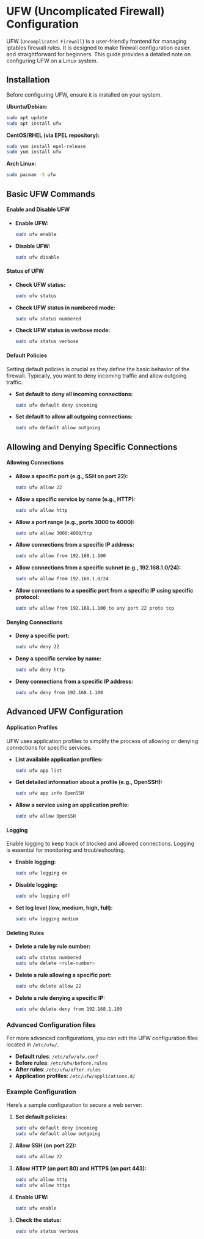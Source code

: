 # UFW (Uncomplicated Firewall) Configuration

UFW (`Uncomplicated Firewall`) is a user-friendly frontend for managing iptables firewall rules. It is designed to make firewall configuration easier and straightforward for beginners. This guide provides a detailed note on configuring UFW on a Linux system.

## Installation

Before configuring UFW, ensure it is installed on your system.

**Ubuntu/Debian:**
```bash
sudo apt update
sudo apt install ufw
```

**CentOS/RHEL (via EPEL repository):**
```bash
sudo yum install epel-release
sudo yum install ufw
```

**Arch Linux:**
```bash
sudo pacman -S ufw
```

## Basic UFW Commands

#### Enable and Disable UFW

- **Enable UFW:**
  ```bash
  sudo ufw enable
  ```

- **Disable UFW:**
  ```bash
  sudo ufw disable
  ```

#### Status of UFW

- **Check UFW status:**
  ```bash
  sudo ufw status
  ```

- **Check UFW status in numbered mode:**
	```bash
  sudo ufw status numbered
	```

- **Check UFW status in verbose mode:**
  ```bash
  sudo ufw status verbose
  ```

#### Default Policies

Setting default policies is crucial as they define the basic behavior of the firewall. Typically, you want to deny incoming traffic and allow outgoing traffic.

- **Set default to deny all incoming connections:**
  ```bash
  sudo ufw default deny incoming
  ```

- **Set default to allow all outgoing connections:**
  ```bash
  sudo ufw default allow outgoing
  ```

## Allowing and Denying Specific Connections

#### Allowing Connections

- **Allow a specific port (e.g., SSH on port 22):**
  ```bash
  sudo ufw allow 22
  ```

- **Allow a specific service by name (e.g., HTTP):**
  ```bash
  sudo ufw allow http
  ```

- **Allow a port range (e.g., ports 3000 to 4000):**
  ```bash
  sudo ufw allow 3000:4000/tcp
  ```

- **Allow connections from a specific IP address:**
  ```bash
  sudo ufw allow from 192.168.1.100
  ```

- **Allow connections from a specific subnet (e.g., 192.168.1.0/24):**
  ```bash
  sudo ufw allow from 192.168.1.0/24
  ```

- **Allow connections to a specific port from a specific IP using specific protocol:**
  ```bash
  sudo ufw allow from 192.168.1.100 to any port 22 proto tcp
  ```

#### Denying Connections

- **Deny a specific port:**
  ```bash
  sudo ufw deny 22
  ```

- **Deny a specific service by name:**
  ```bash
  sudo ufw deny http
  ```

- **Deny connections from a specific IP address:**
  ```bash
  sudo ufw deny from 192.168.1.100
  ```

## Advanced UFW Configuration

#### Application Profiles

UFW uses application profiles to simplify the process of allowing or denying connections for specific services.

- **List available application profiles:**
  ```bash
  sudo ufw app list
  ```

- **Get detailed information about a profile (e.g., OpenSSH):**
  ```bash
  sudo ufw app info OpenSSH
  ```

- **Allow a service using an application profile:**
  ```bash
  sudo ufw allow OpenSSH
  ```

#### Logging

Enable logging to keep track of blocked and allowed connections. Logging is essential for monitoring and troubleshooting.

- **Enable logging:**
  ```bash
  sudo ufw logging on
  ```

- **Disable logging:**
  ```bash
  sudo ufw logging off
  ```

- **Set log level (low, medium, high, full):**
  ```bash
  sudo ufw logging medium
  ```

#### Deleting Rules

- **Delete a rule by rule number:**
  ```bash
  sudo ufw status numbered
  sudo ufw delete <rule-number>
  ```

- **Delete a rule allowing a specific port:**
  ```bash
  sudo ufw delete allow 22
  ```

- **Delete a rule denying a specific IP:**
  ```bash
  sudo ufw delete deny from 192.168.1.100
  ```

### Advanced Configuration files

For more advanced configurations, you can edit the UFW configuration files located in `/etc/ufw/`.

- **Default rules**: `/etc/ufw/ufw.conf`
- **Before rules**: `/etc/ufw/before.rules`
- **After rules**: `/etc/ufw/after.rules`
- **Application profiles**: `/etc/ufw/applications.d/`

### Example Configuration

Here’s a sample configuration to secure a web server:

1. **Set default policies:**
   ```bash
   sudo ufw default deny incoming
   sudo ufw default allow outgoing
   ```

2. **Allow SSH (on port 22):**
   ```bash
   sudo ufw allow 22
   ```

3. **Allow HTTP (on port 80) and HTTPS (on port 443):**
   ```bash
   sudo ufw allow http
   sudo ufw allow https
   ```

4. **Enable UFW:**
   ```bash
   sudo ufw enable
   ```

5. **Check the status:**
   ```bash
   sudo ufw status verbose
   ```

